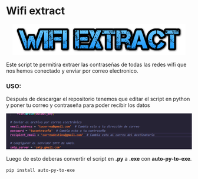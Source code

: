 # Wifi extract

<p align="center">
<img src="Logotipo.png">
</p>

Este script te permitira extraer las contraseñas de todas las redes wifi que nos hemos conectado y enviar por correo electronico.


### USO:

Después de descargar el repositorio tenemos que editar el script en python y poner tu correo y contraseña para poder recibir los datos

<p align="center">
<img src="./Img/Datos.png">
</p>

Luego de esto deberas convertir el script en **.py** a **.exe** con **auto-py-to-exe**.

```
pip install auto-py-to-exe
```

 